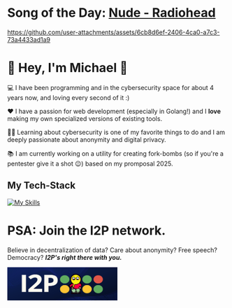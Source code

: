 # Song of the Day: [Nude - Radiohead](https://youtu.be/BbWBRnDK_AE)

https://github.com/user-attachments/assets/6cb8d6ef-2406-4ca0-a7c3-73a4433ad1a9

<div>
  <h1> 👋 Hey, I'm Michael 👋 </h1>
</div>

💻 I have been programming and in the cybersecurity space for about 4 years now, and loving every second of it :)

❤️ I have a passion for web development (especially in Golang!) and I **love** making my own specialized versions of existing tools.

🧗‍♂️ Learning about cybersecurity is one of my favorite things to do and I am deeply passionate about anonymity and digital privacy.

📚 I am currently working on a utility for creating fork-bombs (so if you're a pentester give it a shot 😉) based on my promposal 2025.

## My Tech-Stack

[![My Skills](https://skillicons.dev/icons?i=go,linux,mysql,java,bash,py,js,html,css,docker,figma,latex)](https://skillicons.dev)

# PSA: Join the I2P network.
Believe in decentralization of data? Care about anonymity? Free speech? Democracy? ***I2P's right there with you.***

<a href= "https://geti2p.net/en/"><img style="width:50%;" alt = "I2P Banner Image" src="bannerBackgroundImage_4sm3vfhgeeb71-1962333870.png" />
